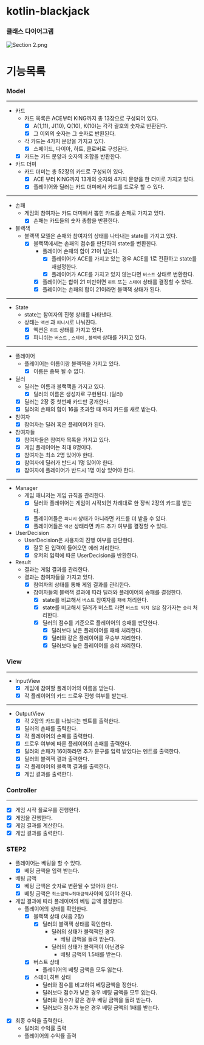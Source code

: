 # kotlin-blackjack

### 클래스 다이어그램

![Section 2.png](image%2FSection%202.png)

# 기능목록

### Model

---

- 카드
    - 카드 목록은 ACE부터 KING까지 총 13장으로 구성되어 있다.
        - [x] A(1,11), J(10), Q(10), K(10)는 각각 괄호의 숫자로 반환된다.
        - [x] 그 이외의 숫자는 그 숫자로 반환된다.
    - 각 카드는 4가지 문양을 가지고 있다.
        - [x] 스페이드, 다이아, 하트, 클로버로 구성된다.
    - [x] 카드는 카드 문양과 숫자의 조합을 반환한다.
- 카드 더미
    - 카드 더미는 총 52장의 카드로 구성되어 있다.
        - [x] ACE 부터 KING까지 13개의 숫자와 4가지 문양을 한 더미로 가지고 있다.
        - [x] 플레이어와 딜러는 카드 더미에서 카드를 드로우 할 수 있다.

---

- 손패
    - 게임의 참여자는 카드 더미에서 뽑힌 카드를 손패로 가지고 있다.
        - [x] 손패는 카드들의 숫자 총합을 반환한다.
- 블랙잭
    - 블랙잭 모델은 손패와 참여자의 상태를 나타내는 state를 가지고 있다.
        - [x] 블랙잭에서는 손패의 점수를 판단하여 state를 변환한다.
            - 플레이어 손패의 합이 21이 넘는다.
                - [x] 플레이어가 ACE를 가지고 있는 경우 ACE를 1로 전환하고 state를 재설정한다.
                - [x] 플레이어가 ACE를 가지고 있지 않는다면 `버스트` 상태로 변환한다.
            - [x] 플레이어는 합이 21 미만이면 `히트` 또는 `스테이` 상태를 결정할 수 있다.
            - [x] 플레이어는 손패의 합이 21이라면 블랙잭 상태가 된다.

---

- State
    - state는 참여자의 진행 상태를 나타낸다.
    - 상태는 `액션` 과 `피니시`로 나눠진다.
        - [x] 액션은 `히트` 상태를 가지고 있다.
        - [x] 피니쉬는 `버스트` , `스테이` , `블랙잭` 상태를 가지고 있다.

---

- 플레이어
    - 플레이어는 이름이랑 블랙잭을 가지고 있다.
        - [x] 이름은 중복 될 수 없다.
- 딜러
    - 딜러는 이름과 블랙잭을 가지고 있다.
        - [x] 딜러의 이름은 생성자로 구현된다. (딜러)
    - [x] 딜러는 2장 중 첫번째 카드만 공개한다.
    - [x] 딜러의 손패의 합이 16을 초과할 때 까지 카드를 새로 받는다.
- 참여자
    - [x] 참여자는 딜러 혹은 플레이어가 된다.
- 참여자들
    - [x] 참여자들은 참여자 목록을 가지고 있다.
    - [x] 게임 플레이어는 최대 8명이다.
    - [x] 참여자는 최소 2명 있어야 한다.
    - [x] 참여자에 딜러가 반드시 1명 있어야 한다.
    - [x] 참여자에 플레이어가 반드시 1명 이상 있어야 한다.

---

- Manager
    - 게임 매니저는 게임 규칙을 관리한다.
        - [x] 딜러와 플레이어는 게임이 시작되면 차례대로 한 장씩 2장의 카드를 받는다.
        - [x] 플레이어들은 `피니시` 상태가 아니라면 카드를 더 받을 수 있다.
        - [x] 플레이어들은 `액션` 상태라면 카드 추가 여부를 결정할 수 있다.
- UserDecision
    - UserDecision은 사용자의 진행 여부를 판단한다.
        - [x] 잘못 된 입력이 들어오면 에러 처리한다.
        - [x] 유저의 입력에 따른 UserDecision을 반환한다.
- Result
    - 결과는 게임 결과를 관리한다.
    - 결과는 참여자들을 가지고 있다.
        - [x] 참여자의 상태를 통해 게임 결과를 관리한다.
        - 참여자들의 블랙잭 결과에 따라 딜러와 플레이어의 승패를 결정한다.
            - [x] state를 비교해서 `버스트` 참여자를 `패배` 처리한다.
            - [x] state를 비고해서 딜러가 버스트 라면 `버스트 되지 않은` 참가자는 `승리` 처리한다.
            - [x] 딜러의 점수를 기준으로 플레이어의 승패를 판단한다.
                - [x] 딜러보다 낮은 플레이어를 패배 처리한다.
                - [x] 딜러와 같은 플레이어를 무승부 처리한다.
                - [x] 딜러보다 높은 플레이어를 승리 처리한다.

### View

---

- InputView
    - [x] 게임에 참여할 플레이어의 이름을 받는다.
    - [x] 각 플레이어의 카드 드로우 진행 여부를 받는다.

---

- OutputView
    - [x] 각 2장의 카드를 나눴다는 멘트를 출력한다.
    - [x] 딜러의 손패를 출력한다.
    - [x] 각 플레이어의 손패를 출력한다.
    - [x] 드로우 여부에 따른 플레이어의 손패를 출력한다.
    - [x] 딜러의 손패가 16이하라면 추가 문구를 입력 받았다는 멘트를 출력한다.
    - [x] 딜러의 블랙잭 결과 출력한다.
    - [x] 각 플레이어의 블랙잭 결과를 출력한다.
    - [x] 게임 결과를 출력한다.

### Controller

---

- [x] 게임 시작 플로우를 진행한다.
- [x] 게임을 진행한다.
- [x] 게임 결과를 계산한다.
- [x] 게임 결과를 출력한다.

### STEP2

- 플레이어는 베팅을 할 수 있다.
    - [x] 베팅 금액을 입력 받는다.
- 베팅 금액
    - [x] 베팅 금액은 숫자로 변환될 수 있어야 한다.
    - [x] 베팅 금액은 `최소금액`~`최대금액`사이에 있어야 한다.
- 게임 결과에 따라 플레이어의 베팅 금액 결정한다.
    - 플레이어의 상태를 확인한다.
        - [x] 블랙잭 상태 (처음 2장)
            - [x] 딜러의 블랙잭 상태를 확인한다.
                - 딜러의 상태가 블랙잭인 경우
                    - 베팅 금액을 돌려 받는다.
                - 딜러의 상태가 블랙잭이 아닌경우
                    - 베팅 금액의 1.5배를 받는다.
        - [x] 버스트 상태
            - 플레이어의 베팅 금액을 모두 잃는다.
        - [x] 스테이,히트 상태
            - 딜러와 점수를 비교하여 베팅금액을 정한다.
            - 딜러보다 점수가 낮은 경우 베팅 금액을 모두 잃는다.
            - 딜러와 점수가 같은 경우 베팅 금액을 돌려 받는다.
            - 딜러보다 점수가 높은 경우 베팅 금액의 1배를 받는다.
- [x] 최종 수익을 출력한다.
    - 딜러의 수익률 출력
    - 플레이어의 수익률 출력